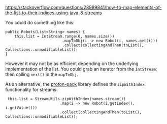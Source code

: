 https://stackoverflow.com/questions/28989841/how-to-map-elements-of-the-list-to-their-indices-using-java-8-streams

You could do something like this:

    public Robots(List<String> names) {
        this.list = IntStream.range(0, names.size())
                             .mapToObj(i -> new Robot(i, names.get(i)))
                             .collect(collectingAndThen(toList(), Collections::unmodifiableList));
    }

However it may not be as efficient depending on the underlying implementation of the list. You could grab an iterator from the `IntStream`; then calling `next()` in the `mapToObj`.

As an alternative, the [proton-pack][1] library defines the `zipWithIndex` functionality for streams:

     this.list = StreamUtils.zipWithIndex(names.stream())
                            .map(i -> new Robot(i.getIndex(), i.getValue()))
                            .collect(collectingAndThen(toList(), Collections::unmodifiableList));


[1]: https://github.com/poetix/protonpack